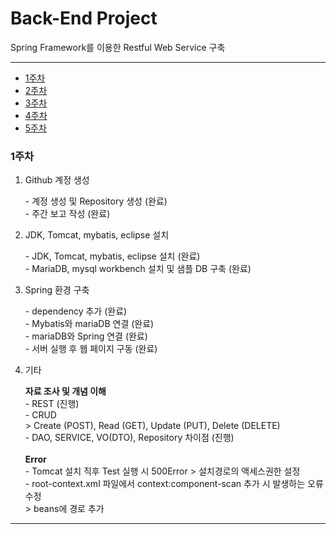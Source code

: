 # Back-End Project
Spring Framework를 이용한 Restful Web Service 구축
<hr>
<ul>
    <li><a href=".1st">1주차</a></li>
    <li><a href="">2주차</a></li>
    <li><a href="">3주차</a></li>
    <li><a href="">4주차</a></li>
    <li><a href="">5주차</a></li>
  </ul>
<h3 class="1st">1주차</h3>
<ol>
  <li>Github 계정 생성</li>
    <p>- 계정 생성 및 Repository 생성 (완료)<br>
      - 주간 보고 작성 (완료)<br></p>

  <li>JDK, Tomcat, mybatis, eclipse 설치</li>
    <p>- JDK, Tomcat, mybatis, eclipse 설치 (완료) <br>
      - MariaDB, mysql workbench 설치 및 샘플 DB 구축 (완료) <br></p>
      
  <li>Spring 환경 구축</li>
    <p>- dependency 추가 (완료)<br>
	- Mybatis와 mariaDB 연결 (완료)<br>
	- mariaDB와 Spring 연결 (완료)<br>
	- 서버 실행 후 웹 페이지 구동 (완료)<br></p>

  <li>기타</li>
    <p><b>자료 조사 및 개념 이해</b><br>
	- REST (진행)<br>
	- CRUD<br>
	   > Create (POST), Read (GET), Update (PUT), Delete (DELETE)<br>
	- DAO, SERVICE, VO(DTO), Repository 차이점 (진행)<br>
<br>
      <b>Error</b><br>
      - Tomcat 설치 직후 Test 실행 시 500Error > 설치경로의 액세스권한 설정<br>
	- root-context.xml 파일에서 context:component-scan 추가 시 발생하는 오류 수정<br>  > beans에 경로 추가
<br></p>

</ol>
<hr>
